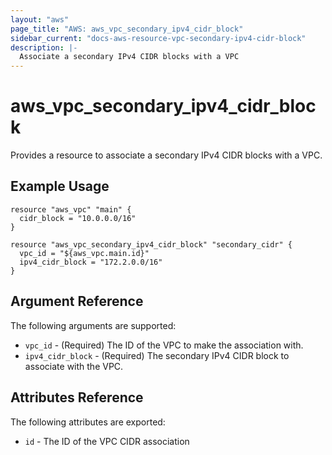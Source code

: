 ```yaml
---
layout: "aws"
page_title: "AWS: aws_vpc_secondary_ipv4_cidr_block"
sidebar_current: "docs-aws-resource-vpc-secondary-ipv4-cidr-block"
description: |-
  Associate a secondary IPv4 CIDR blocks with a VPC
---
```


# aws_vpc_secondary_ipv4_cidr_block

Provides a resource to associate a secondary IPv4 CIDR blocks with a VPC.

## Example Usage

```hcl
resource "aws_vpc" "main" {
  cidr_block = "10.0.0.0/16"
}

resource "aws_vpc_secondary_ipv4_cidr_block" "secondary_cidr" {
  vpc_id = "${aws_vpc.main.id}"
  ipv4_cidr_block = "172.2.0.0/16"
}
```

## Argument Reference

The following arguments are supported:

* `vpc_id` - (Required) The ID of the VPC to make the association with.
* `ipv4_cidr_block` - (Required) The secondary IPv4 CIDR block to associate with the VPC.

## Attributes Reference

The following attributes are exported:

* `id` - The ID of the VPC CIDR association
